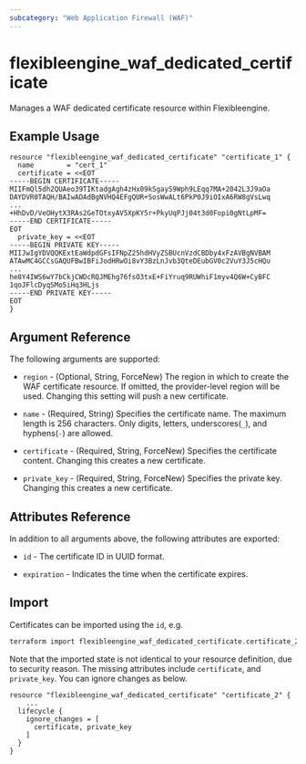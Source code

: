 ```yaml
---
subcategory: "Web Application Firewall (WAF)"
---
```


# flexibleengine_waf_dedicated_certificate

Manages a WAF dedicated certificate resource within Flexibleengine.

## Example Usage

```hcl
resource "flexibleengine_waf_dedicated_certificate" "certificate_1" {
  name        = "cert_1"
  certificate = <<EOT
-----BEGIN CERTIFICATE-----
MIIFmQl5dh2QUAeo39TIKtadgAgh4zHx09kSgayS9Wph9LEqq7MA+2042L3J9aOa
DAYDVR0TAQH/BAIwADAdBgNVHQ4EFgQUR+SosWwALt6PkP0J9iOIxA6RW8gVsLwq
...
+HhDvD/VeOHytX3RAs2GeTOtxyAV5XpKY5r+PkyUqPJj04t3d0Fopi0gNtLpMF=
-----END CERTIFICATE-----
EOT
  private_key = <<EOT
-----BEGIN PRIVATE KEY-----
MIIJwIgYDVQQKExtEaWdpdGFsIFNpZ25hdHVyZSBUcnVzdCBDby4xFzAVBgNVBAM
ATAwMC4GCCsGAQUFBwIBFiJodHRwOi8vY3BzLnJvb3QteDEubGV0c2VuY3J5cHQu
...
he8Y4IWS6wY7bCkjCWDcRQJMEhg76fsO3txE+FiYruq9RUWhiF1myv4Q6W+CyBFC
1qoJFlcDyqSMo5iHq3HLjs
-----END PRIVATE KEY-----
EOT
}
```

## Argument Reference

The following arguments are supported:

* `region` - (Optional, String, ForceNew) The region in which to create the WAF certificate resource. If omitted, the
  provider-level region will be used. Changing this setting will push a new certificate.

* `name` - (Required, String) Specifies the certificate name. The maximum length is 256 characters. Only digits,
  letters, underscores(`_`), and hyphens(`-`) are allowed.

* `certificate` - (Required, String, ForceNew) Specifies the certificate content. Changing this creates a new
  certificate.

* `private_key` - (Required, String, ForceNew) Specifies the private key. Changing this creates a new certificate.

## Attributes Reference

In addition to all arguments above, the following attributes are exported:

* `id` - The certificate ID in UUID format.

* `expiration` - Indicates the time when the certificate expires.

## Import

Certificates can be imported using the `id`, e.g.

```sh
terraform import flexibleengine_waf_dedicated_certificate.certificate_2 3ebd3201238d41f9bfc3623b61435954
```

Note that the imported state is not identical to your resource definition, due to security reason. The missing
attributes include `certificate`, and `private_key`. You can ignore changes as below.

```
resource "flexibleengine_waf_dedicated_certificate" "certificate_2" {
    ...
  lifecycle {
    ignore_changes = [
      certificate, private_key
    ]
  }
}
```
